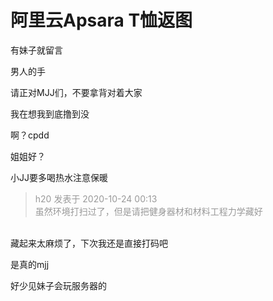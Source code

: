 # 阿里云Apsara T恤返图


有妹子就留言<img src="static/image/smiley/default/lol.gif" smilieid="12" border="0" alt="" />

男人的手<img id="aimg_Gyj0o" onclick="zoom(this, this.src, 0, 0, 0)" class="zoom" src="https://cdn.jsdelivr.net/gh/hishis/forum-master/public/images/patch.gif" onmouseover="img_onmouseoverfunc(this)" onload="thumbImg(this)" border="0" alt="" />

请正对MJJ们，不要拿背对着大家

我在想我到底撸到没

啊？cpdd

姐姐好？<img src="static/image/smiley/yct/010.gif" smilieid="41" border="0" alt="" />

小JJ要多喝热水注意保暖<img src="static/image/smiley/yct/010.gif" smilieid="41" border="0" alt="" />

<div class="quote"><blockquote><font color="#999999">h20 发表于 2020-10-24 00:13</font><br />
<font color="#999999">虽然环境打扫过了，但是请把健身器材和材料工程力学藏好</font></blockquote></div><br />
藏起来太麻烦了，下次我还是直接打码吧

是真的mjj&nbsp;&nbsp;

好少见妹子会玩服务器的<img src="static/image/smiley/yct/022.gif" smilieid="42" border="0" alt="" />
